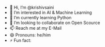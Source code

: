 - 👋 Hi, I’m @krishivsaini
- 👀 I’m interested in AI & Machine Learning 
- 🌱 I’m currently learning Python
- 💞️ I’m looking to collaborate on Open Scource
- 📫 Reach me at my E-Mail
- 😄 Pronouns: he/him
- ⚡ Fun fact: 


